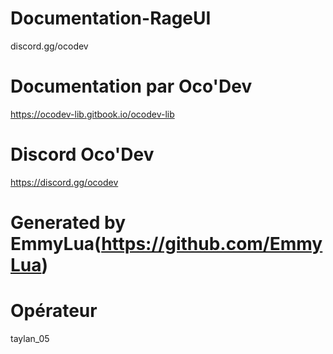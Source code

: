 # Documentation-RageUI
discord.gg/ocodev
# Documentation par Oco'Dev
https://ocodev-lib.gitbook.io/ocodev-lib
# Discord Oco'Dev
https://discord.gg/ocodev
# Generated by EmmyLua(https://github.com/EmmyLua)
# Opérateur
taylan_05